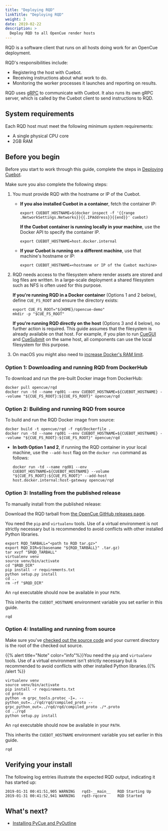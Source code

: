 ```yaml
---
title: "Deploying RQD"
linkTitle: "Deploying RQD"
weight: 3
date: 2019-02-22
description: >
  Deploy RQD to all OpenCue render hosts 
---
```


RQD is a software client that runs on all hosts doing work for an OpenCue
deployment.

RQD's responsibilities include:

-   Registering the host with Cuebot.
-   Receiving instructions about what work to do.
-   Monitoring the worker processes it launches and reporting on results.

RQD uses [gRPC](https://grpc.io/) to communicate with Cuebot. It also runs its
own gRPC server, which is called by the Cuebot client to send instructions to
RQD.

## System requirements

Each RQD host must meet the following minimum system requirements:

-   A single physical CPU core
-   2GB RAM

## Before you begin

Before you start to work through this guide, complete the steps in
[Deploying Cuebot](/docs/getting-started/deploying-cuebot).

Make sure you also complete the following steps:

1.  You must provide RQD with the hostname or IP of the Cuebot.

    -   **If you also installed Cuebot in a container**, fetch the container IP:

        ```shell
        export CUEBOT_HOSTNAME=$(docker inspect -f '{{range .NetworkSettings.Networks}}{{.IPAddress}}{{end}}' cuebot)
        ```

        **If the Cuebot container is running locally in your machine**,
    use the Docker API to specify the container IP.

        ```shell
        export CUEBOT_HOSTNAME=host.docker.internal
        ```

    -   **If your Cuebot is running on a different machine**, use that machine's
        hostname or IP:

        ```shell
        export CUEBOT_HOSTNAME=<hostname or IP of the Cuebot machine>
        ```

1.  RQD needs access to the filesystem where render assets are stored and log
    files are written. In a large-scale deployment a shared filesystem such as
    NFS is often used for this purpose.

    **If you're running RQD in a Docker container** (Options 1 and 2 below),
    define `CUE_FS_ROOT` and ensure the directory exists:

    ```shell
    export CUE_FS_ROOT="${HOME}/opencue-demo"
    mkdir -p "$CUE_FS_ROOT"
    ```

    **If you're running RQD directly on the host** (Options 3 and 4 below), no
    further action is required. This guide assumes that the filesystem is
    already available on that host. For example, if you plan to run
    [CueGUI](/docs/getting-started/installing-cuegui) and
    [CueSubmit](/docs/getting-started/installing-cuesubmit) on the
    same host, all components can use the local filesystem for this purpose.

1.  On macOS you might also need to
    [increase Docker's RAM limit](https://docs.docker.com/docker-for-mac/#advanced).

### Option 1: Downloading and running RQD from DockerHub

To download and run the pre-built Docker image from DockerHub:

```shell
docker pull opencue/rqd
docker run -td --name rqd01 --env CUEBOT_HOSTNAME=${CUEBOT_HOSTNAME} --volume "${CUE_FS_ROOT}:${CUE_FS_ROOT}" opencue/rqd
```

### Option 2: Building and running RQD from source

To build and run the RQD Docker image from source:

```shell
docker build -t opencue/rqd -f rqd/Dockerfile .
docker run -td --name rqd01 --env CUEBOT_HOSTNAME=${CUEBOT_HOSTNAME} --volume "${CUE_FS_ROOT}:${CUE_FS_ROOT}" opencue/rqd
```

-   **In both Option 1 and 2**, if running the RQD container in your local machine, use the `--add-host` flag on the `docker run` command as follows:

    ```shell
    docker run -td --name rqd01 --env CUEBOT_HOSTNAME=${CUEBOT_HOSTNAME} --volume "${CUE_FS_ROOT}:${CUE_FS_ROOT}" --add-host host.docker.internal:host-gateway opencue/rqd
    ```

### Option 3: Installing from the published release

To manually install from the published release:

Download the RQD tarball from
[the OpenCue GitHub releases page](https://github.com/AcademySoftwareFoundation/OpenCue/releases).

You need the `pip` and `virtualenv` tools. Use of a virtual environment is not
strictly necessary but is recommended to avoid conflicts with other installed
Python libraries.

```shell
export RQD_TARBALL="<path to RQD tar.gz>"
export RQD_DIR=$(basename "${RQD_TARBALL}" .tar.gz)
tar xvzf "$RQD_TARBALL"
virtualenv venv
source venv/bin/activate
cd "$RQD_DIR"
pip install -r requirements.txt
python setup.py install
cd ..
rm -rf "$RQD_DIR"
```

An `rqd` executable should now be available in your `PATH`.

This inherits the `CUEBOT_HOSTNAME` environment variable you set earlier in this
guide.

```shell
rqd
```

### Option 4: Installing and running from source

Make sure you've
[checked out the source code](/docs/getting-started/checking-out-the-source-code)
and your current directory is the root of the checked out source.

{{% alert title="Note" color="info"%}}You need the `pip` and `virtualenv`
tools. Use of a virtual environment isn't strictly necessary but is
recommended to avoid conflicts with other installed Python
libraries.{{% /alert %}}

```shell
virtualenv venv
source venv/bin/activate
pip install -r requirements.txt
cd proto
python -m grpc_tools.protoc -I=. --python_out=../rqd/rqd/compiled_proto --grpc_python_out=../rqd/rqd/compiled_proto ./*.proto
cd ../rqd
python setup.py install
```

An `rqd` executable should now be available in your `PATH`.

This inherits the `CUEBOT_HOSTNAME` environment variable you set earlier in this
guide.

```shell
rqd
```

## Verifying your install

The following log entries illustrate the expected RQD output, indicating it has
started up:

```
2019-01-31 00:41:51,905 WARNING   rqd3-__main__   RQD Starting Up
2019-01-31 00:41:52,941 WARNING   rqd3-rqcore     RQD Started
```

## What's next?

*   [Installing PyCue and PyOutline](/docs/getting-started/installing-pycue-and-pyoutline)
